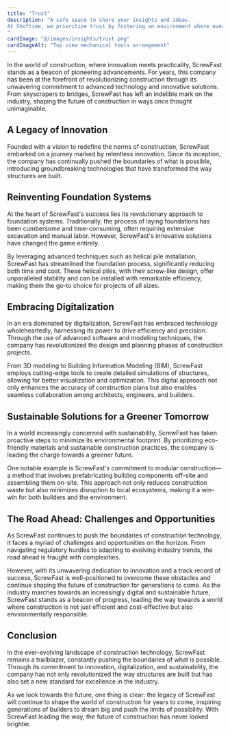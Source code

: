 ```yaml
---
title: "Trust"
description: "A safe space to share your insights and ideas.
At Shoftime, we prioritize trust by fostering an environment where every team member feels valued and heard. We believe in creating a secure space for open dialogue, allowing for the free exchange of ideas and insights. This foundation of trust enables us to collaborate effectively and innovate boldly.
"
cardImage: "@/images/insights/trust.png"
cardImageAlt: "Top view mechanical tools arrangement"
---
```

In the world of construction, where innovation meets practicality, ScrewFast stands as a beacon of pioneering advancements. For years, this company has been at the forefront of revolutionizing construction through its unwavering commitment to advanced technology and innovative solutions. From skyscrapers to bridges, ScrewFast has left an indelible mark on the industry, shaping the future of construction in ways once thought unimaginable.

## A Legacy of Innovation

Founded with a vision to redefine the norms of construction, ScrewFast embarked on a journey marked by relentless innovation. Since its inception, the company has continually pushed the boundaries of what is possible, introducing groundbreaking technologies that have transformed the way structures are built.

## Reinventing Foundation Systems

At the heart of ScrewFast's success lies its revolutionary approach to foundation systems. Traditionally, the process of laying foundations has been cumbersome and time-consuming, often requiring extensive excavation and manual labor. However, ScrewFast's innovative solutions have changed the game entirely.

By leveraging advanced techniques such as helical pile installation, ScrewFast has streamlined the foundation process, significantly reducing both time and cost. These helical piles, with their screw-like design, offer unparalleled stability and can be installed with remarkable efficiency, making them the go-to choice for projects of all sizes.

## Embracing Digitalization

In an era dominated by digitalization, ScrewFast has embraced technology wholeheartedly, harnessing its power to drive efficiency and precision. Through the use of advanced software and modeling techniques, the company has revolutionized the design and planning phases of construction projects.

From 3D modeling to Building Information Modeling (BIM), ScrewFast employs cutting-edge tools to create detailed simulations of structures, allowing for better visualization and optimization. This digital approach not only enhances the accuracy of construction plans but also enables seamless collaboration among architects, engineers, and builders.

## Sustainable Solutions for a Greener Tomorrow

In a world increasingly concerned with sustainability, ScrewFast has taken proactive steps to minimize its environmental footprint. By prioritizing eco-friendly materials and sustainable construction practices, the company is leading the charge towards a greener future.

One notable example is ScrewFast's commitment to modular construction—a method that involves prefabricating building components off-site and assembling them on-site. This approach not only reduces construction waste but also minimizes disruption to local ecosystems, making it a win-win for both builders and the environment.

## The Road Ahead: Challenges and Opportunities

As ScrewFast continues to push the boundaries of construction technology, it faces a myriad of challenges and opportunities on the horizon. From navigating regulatory hurdles to adapting to evolving industry trends, the road ahead is fraught with complexities.

However, with its unwavering dedication to innovation and a track record of success, ScrewFast is well-positioned to overcome these obstacles and continue shaping the future of construction for generations to come. As the industry marches towards an increasingly digital and sustainable future, ScrewFast stands as a beacon of progress, leading the way towards a world where construction is not just efficient and cost-effective but also environmentally responsible.

## Conclusion

In the ever-evolving landscape of construction technology, ScrewFast remains a trailblazer, constantly pushing the boundaries of what is possible. Through its commitment to innovation, digitalization, and sustainability, the company has not only revolutionized the way structures are built but has also set a new standard for excellence in the industry.

As we look towards the future, one thing is clear: the legacy of ScrewFast will continue to shape the world of construction for years to come, inspiring generations of builders to dream big and push the limits of possibility. With ScrewFast leading the way, the future of construction has never looked brighter.